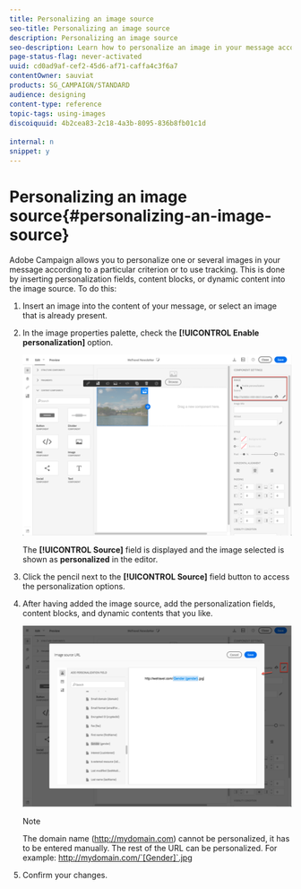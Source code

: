 ```yaml
---
title: Personalizing an image source
seo-title: Personalizing an image source
description: Personalizing an image source
seo-description: Learn how to personalize an image in your message according to a particular criterion or to use tracking.
page-status-flag: never-activated
uuid: cd0ad9af-cef2-45d6-af71-caffa4c3f6a7
contentOwner: sauviat
products: SG_CAMPAIGN/STANDARD
audience: designing
content-type: reference
topic-tags: using-images
discoiquuid: 4b2cea83-2c18-4a3b-8095-836b8fb01c1d

internal: n
snippet: y
---
```


# Personalizing an image source{#personalizing-an-image-source}

Adobe Campaign allows you to personalize one or several images in your message according to a particular criterion or to use tracking. This is done by inserting personalization fields, content blocks, or dynamic content into the image source. To do this:

1. Insert an image into the content of your message, or select an image that is already present.
1. In the image properties palette, check the **[!UICONTROL Enable personalization]** option.

   ![](assets/des_personalize_images_1.png)

   The **[!UICONTROL Source]** field is displayed and the image selected is shown as **personalized** in the editor.

1. Click the pencil next to the **[!UICONTROL Source]** field button to access the personalization options.
1. After having added the image source, add the personalization fields, content blocks, and dynamic contents that you like.

   ![](assets/des_personalize_images_2.png)

   >[!NOTE]
   >
   >The domain name (http://mydomain.com) cannot be personalized, it has to be entered manually. The rest of the URL can be personalized. For example: http://mydomain.com/`[Gender]`.jpg

1. Confirm your changes.

